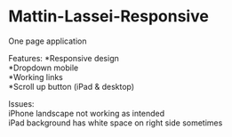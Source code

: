# Mattin-Lassei-Responsive

One page application

Features:
*Responsive design  
*Dropdown mobile  
*Working links  
*Scroll up button (iPad & desktop)  

Issues:  
iPhone landscape not working as intended  
iPad background has white space on right side sometimes  

